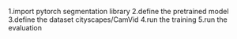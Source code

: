 1.import pytorch segmentation library
2.define the pretrained model
3.define the dataset cityscapes/CamVid
4.run the training
5.run the evaluation